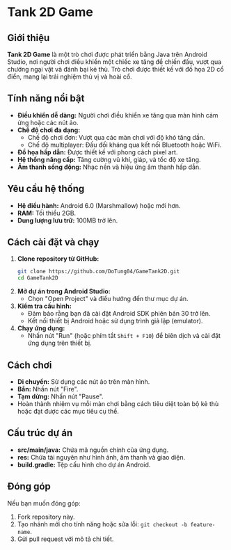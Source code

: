 # Tank 2D Game

## Giới thiệu
**Tank 2D Game** là một trò chơi được phát triển bằng Java trên Android Studio, nơi người chơi điều khiển một chiếc xe tăng để chiến đấu, vượt qua chướng ngại vật và đánh bại kẻ thù. Trò chơi được thiết kế với đồ họa 2D cổ điển, mang lại trải nghiệm thú vị và hoài cổ.

## Tính năng nổi bật
- **Điều khiển dễ dàng:** Người chơi điều khiển xe tăng qua màn hình cảm ứng hoặc các nút ảo.
- **Chế độ chơi đa dạng:**
  - Chế độ chơi đơn: Vượt qua các màn chơi với độ khó tăng dần.
  - Chế độ multiplayer: Đấu đối kháng qua kết nối Bluetooth hoặc WiFi.
- **Đồ họa hấp dẫn:** Được thiết kế với phong cách pixel art.
- **Hệ thống nâng cấp:** Tăng cường vũ khí, giáp, và tốc độ xe tăng.
- **Âm thanh sống động:** Nhạc nền và hiệu ứng âm thanh hấp dẫn.

## Yêu cầu hệ thống
- **Hệ điều hành:** Android 6.0 (Marshmallow) hoặc mới hơn.
- **RAM:** Tối thiểu 2GB.
- **Dung lượng lưu trữ:** 100MB trở lên.

## Cách cài đặt và chạy
1. **Clone repository từ GitHub:**
   ```bash
   git clone https://github.com/DoTung04/GameTank2D.git
   cd GameTank2D
   ```
2. **Mở dự án trong Android Studio:**
   - Chọn "Open Project" và điều hướng đến thư mục dự án.
3. **Kiểm tra cấu hình:**
   - Đảm bảo rằng bạn đã cài đặt Android SDK phiên bản 30 trở lên.
   - Kết nối thiết bị Android hoặc sử dụng trình giả lập (emulator).
4. **Chạy ứng dụng:**
   - Nhấn nút "Run" (hoặc phím tắt `Shift + F10`) để biên dịch và cài đặt ứng dụng trên thiết bị.

## Cách chơi
- **Di chuyển:** Sử dụng các nút ảo trên màn hình.
- **Bắn:** Nhấn nút "Fire".
- **Tạm dừng:** Nhấn nút "Pause".
- Hoàn thành nhiệm vụ mỗi màn chơi bằng cách tiêu diệt toàn bộ kẻ thù hoặc đạt được các mục tiêu cụ thể.

## Cấu trúc dự án
- **src/main/java:** Chứa mã nguồn chính của ứng dụng.
- **res:** Chứa tài nguyên như hình ảnh, âm thanh và giao diện.
- **build.gradle:** Tệp cấu hình cho dự án Android.

## Đóng góp
Nếu bạn muốn đóng góp:
1. Fork repository này.
2. Tạo nhánh mới cho tính năng hoặc sửa lỗi: `git checkout -b feature-name`.
3. Gửi pull request với mô tả chi tiết.
